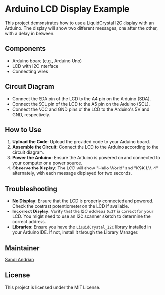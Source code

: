 # Arduino LCD Display Example

This project demonstrates how to use a LiquidCrystal I2C display with an Arduino. The display will show two different messages, one after the other, with a delay in between.

## Components

- Arduino board (e.g., Arduino Uno)
- LCD with I2C interface
- Connecting wires

## Circuit Diagram

- Connect the SDA pin of the LCD to the A4 pin on the Arduino (SDA).
- Connect the SCL pin of the LCD to the A5 pin on the Arduino (SCL).
- Connect the VCC and GND pins of the LCD to the Arduino's 5V and GND, respectively.

## How to Use

1. **Upload the Code**: Upload the provided code to your Arduino board.
2. **Assemble the Circuit**: Connect the LCD to the Arduino according to the circuit diagram.
3. **Power the Arduino**: Ensure the Arduino is powered on and connected to your computer or a power source.
4. **Observe the Display**: The LCD will show "Hello World" and "KSK LV. 4" alternately, with each message displayed for two seconds.

## Troubleshooting

- **No Display**: Ensure that the LCD is properly connected and powered. Check the contrast potentiometer on the LCD if available.
- **Incorrect Display**: Verify that the I2C address `0x27` is correct for your LCD. You might need to use an I2C scanner sketch to determine the correct address.
- **Libraries**: Ensure you have the `LiquidCrystal_I2C` library installed in your Arduino IDE. If not, install it through the Library Manager.

## Maintainer

[Sandi Andrian](mailto:andrian.sandi@gmail.com)

## License

This project is licensed under the MIT License.
